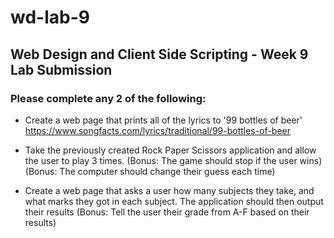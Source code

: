 # wd-lab-9
## Web Design and Client Side Scripting - Week 9 Lab Submission

### Please complete any 2 of the following:

- Create a web page that prints all of the lyrics to '99 bottles of beer' https://www.songfacts.com/lyrics/traditional/99-bottles-of-beer

- Take the previously created Rock Paper Scissors application and allow the user to play 3 times.
   (Bonus: The game should stop if the user wins)
   (Bonus: The computer should change their guess each time)

- Create a web page that asks a user how many subjects they take, and what marks they got in each subject. The application should then output their results
   (Bonus: Tell the user their grade from A-F based on their results)
